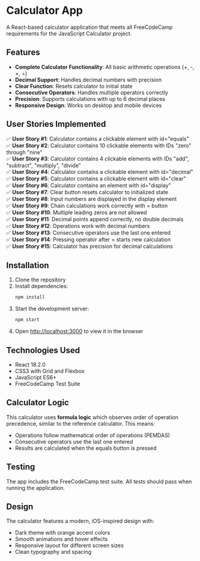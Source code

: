 # Calculator App

A React-based calculator application that meets all FreeCodeCamp requirements for the JavaScript Calculator project.

## Features

- **Complete Calculator Functionality**: All basic arithmetic operations (+, -, ×, ÷)
- **Decimal Support**: Handles decimal numbers with precision
- **Clear Function**: Resets calculator to initial state
- **Consecutive Operators**: Handles multiple operators correctly
- **Precision**: Supports calculations with up to 6 decimal places
- **Responsive Design**: Works on desktop and mobile devices

## User Stories Implemented

✅ **User Story #1**: Calculator contains a clickable element with id="equals"  
✅ **User Story #2**: Calculator contains 10 clickable elements with IDs "zero" through "nine"  
✅ **User Story #3**: Calculator contains 4 clickable elements with IDs "add", "subtract", "multiply", "divide"  
✅ **User Story #4**: Calculator contains a clickable element with id="decimal"  
✅ **User Story #5**: Calculator contains a clickable element with id="clear"  
✅ **User Story #6**: Calculator contains an element with id="display"  
✅ **User Story #7**: Clear button resets calculator to initialized state  
✅ **User Story #8**: Input numbers are displayed in the display element  
✅ **User Story #9**: Chain calculations work correctly with = button  
✅ **User Story #10**: Multiple leading zeros are not allowed  
✅ **User Story #11**: Decimal points append correctly, no double decimals  
✅ **User Story #12**: Operations work with decimal numbers  
✅ **User Story #13**: Consecutive operators use the last one entered  
✅ **User Story #14**: Pressing operator after = starts new calculation  
✅ **User Story #15**: Calculator has precision for decimal calculations  

## Installation

1. Clone the repository
2. Install dependencies:
   ```bash
   npm install
   ```
3. Start the development server:
   ```bash
   npm start
   ```
4. Open [http://localhost:3000](http://localhost:3000) to view it in the browser

## Technologies Used

- React 18.2.0
- CSS3 with Grid and Flexbox
- JavaScript ES6+
- FreeCodeCamp Test Suite

## Calculator Logic

This calculator uses **formula logic** which observes order of operation precedence, similar to the reference calculator. This means:
- Operations follow mathematical order of operations (PEMDAS)
- Consecutive operators use the last one entered
- Results are calculated when the equals button is pressed

## Testing

The app includes the FreeCodeCamp test suite. All tests should pass when running the application.

## Design

The calculator features a modern, iOS-inspired design with:
- Dark theme with orange accent colors
- Smooth animations and hover effects
- Responsive layout for different screen sizes
- Clean typography and spacing 